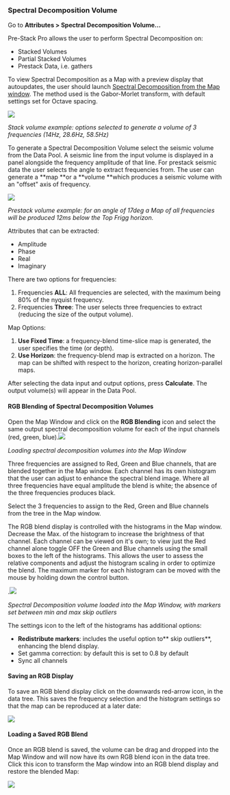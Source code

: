 ### Spectral Decomposition Volume

Go to **Attributes &gt; Spectral Decomposition Volume...**

Pre-Stack Pro allows the user to perform Spectral Decomposition on:

* Stacked Volumes
* Partial Stacked Volumes
* Prestack Data, i.e. gathers

To view Spectral Decomposition as a Map with a preview display that autoupdates, the user should launch [Spectral Decomposition from the Map window](/viewers/2d_map_viewer/spectral-decomposition.md). The method used is the Gabor-Morlet transform, with default settings set for Octave spacing.

![](/assets/sp_decompvol_02.png)

_Stack volume example: options selected to generate a volume of 3 frequencies \(14Hz, 28.6Hz, 58.5Hz\)_

To generate a Spectral Decomposition Volume select the seismic volume from the Data Pool. A seismic line from the input volume is displayed in a panel alongside the frequency amplitude of that line. For prestack seismic data the user selects the angle to extract frequencies from. The user can generate a **map **or a **volume **which produces a seismic volume with an "offset" axis of frequency.

![](/assets/sp_decompvol_prestack_03.png)

_Prestack volume example: for an angle of 17deg a Map of all frequencies will be produced 12ms below the Top Frigg horizon._

Attributes that can be extracted:

* Amplitude
* Phase
* Real
* Imaginary

There are two options for frequencies:

1. Frequencies **ALL**: All frequencies are selected, with the maximum being 80% of the nyquist frequency.  
2. Frequencies **Three**: The user selects three frequencies to extract \(reducing the size of the output volume\).

Map Options:

1. **Use Fixed Time**: a frequency-blend time-slice map is generated, the user specifies the time \(or depth\).
2. **Use Horizon**: the frequency-blend map is extracted on a horizon. The map can be shifted with respect to the horizon, creating horizon-parallel maps.

After selecting the data input and output options, press **Calculate**. The output volume\(s\) will appear in the Data Pool.

#### RGB Blending of Spectral Decomposition Volumes

Open the Map Window and click on the **RGB Blending** icon and select the same output spectral decomposition volume for each of the input channels \(red, green, blue\).![](/assets/sp_decompvol_loading-map_04.png)

_Loading spectral decomposition volumes into the Map Window_

Three frequencies are assigned to Red, Green and Blue channels, that are blended together in the Map window. Each channel has its own histogram that the user can adjust to enhance the spectral blend image. Where all three frequencies have equal amplitude the blend is white; the absence of the three frequencies produces black.

Select the 3 frequencies to assign to the Red, Green and Blue channels from the tree in the Map window.

The RGB blend display is controlled with the histograms in the Map window. Decrease the Max. of the histogram to increase the brightness of that channel. Each channel can be viewed on it's own; to view just the Red channel alone toggle OFF the Green and Blue channels using the small boxes to the left of the histograms. This allows the user to assess the relative components and adjust the histogram scaling in order to optimize the blend. The maximum marker for each histogram can be moved with the mouse by holding down the control button.

.![](/assets/sp_decompvol_loading-map_05.png)

_Spectral Decomposition volume loaded into the Map Window, with markers set between min and max skip outliers_

The settings icon to the left of the histograms has additional options:

* **Redistribute markers**: includes the useful option to** skip outliers**, enhancing the blend display.
* Set gamma correction: by default this is set to 0.8 by default
* Sync all channels

#### Saving an RGB Display

To save an RGB blend display click on the downwards red-arrow icon, in the data tree. This saves the frequency selection and the histogram settings so that the map can be reproduced at a later date:

![](/assets/sp_decompvol_savingrgb_06.png)

#### Loading a Saved RGB Blend

Once an RGB blend is saved, the volume can be drag and dropped into the Map Window and will now have its own RGB blend icon in the data tree. Click this icon to transform the Map window into an RGB blend display and restore the blended Map:

![](/assets/sp_decompvol_reload_07.png)

